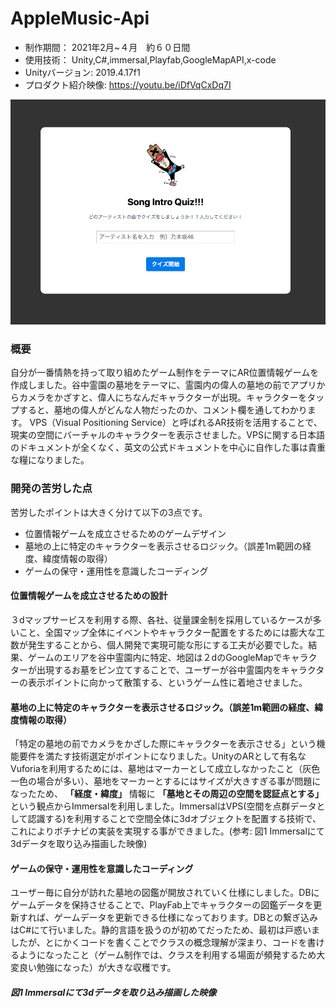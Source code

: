 # AppleMusic-Api

* 制作期間： 2021年2月~４月　約６０日間
* 使用技術： Unity,C#,immersal,Playfab,GoogleMapAPI,x-code
* Unityバージョン: 2019.4.17f1
* プロダクト紹介映像: https://youtu.be/iDfVqCxDq7I

![3dImage](thumbnailImage.png)

### 概要
自分が一番情熱を持って取り組めたゲーム制作をテーマにAR位置情報ゲームを作成しました。谷中霊園の墓地をテーマに、霊園内の偉人の墓地の前でアプリからカメラをかざすと、偉人にちなんだキャラクターが出現。キャラクターをタップすると、墓地の偉人がどんな人物だったのか、コメント欄を通してわかります。
VPS（Visual Positioning Service）と呼ばれるAR技術を活用することで、現実の空間にバーチャルのキャラクターを表示させました。VPSに関する日本語のドキュメントが全くなく、英文の公式ドキュメントを中心に自作した事は貴重な糧になりました。

### 開発の苦労した点
苦労したポイントは大きく分けて以下の3点です。
* 位置情報ゲームを成立させるためのゲームデザイン
* 墓地の上に特定のキャラクターを表示させるロジック。（誤差1m範囲の経度、緯度情報の取得）
* ゲームの保守・運用性を意識したコーディング

#### 位置情報ゲームを成立させるための設計
３dマップサービスを利用する際、各社、従量課金制を採用しているケースが多いこと、全国マップ全体にイベントやキャラクター配置をするためには膨大な工数が発生することから、個人開発で実現可能な形にする工夫が必要でした。結果、ゲームのエリアを谷中霊園内に特定、地図は２dのGoogleMapでキャラクターが出現するお墓をピン立てすることで、ユーザーが谷中霊園内をキャラクターの表示ポイントに向かって散策する、というゲーム性に着地させました。

#### 墓地の上に特定のキャラクターを表示させるロジック。（誤差1m範囲の経度、緯度情報の取得）
「特定の墓地の前でカメラをかざした際にキャラクターを表示させる」という機能要件を満たす技術選定がポイントになりました。UnityのARとして有名なVuforiaを利用するためには、墓地はマーカーとして成立しなかったこと（灰色一色の場合が多い）、墓地をマーカーとするにはサイズが大きすぎる事が問題になったため、 **「経度・緯度」** 情報に **「墓地とその周辺の空間を認証点とする」** という観点からImmersalを利用しました。ImmersalはVPS(空間を点群データとして認識する)を利用することで空間全体に3dオブジェクトを配置する技術で、これによりボチナビの実装を実現する事ができました。(参考: 図1 Immersalにて3dデータを取り込み描画した映像)

####  ゲームの保守・運用性を意識したコーディング
ユーザー毎に自分が訪れた墓地の図鑑が開放されていく仕様にしました。DBにゲームデータを保持させることで、PlayFab上でキャラクターの図鑑データを更新すれば、ゲームデータを更新できる仕様になっております。DBとの繋ぎ込みはC#にて行いました。静的言語を扱うのが初めてだったため、最初は戸惑いましたが、とにかくコードを書くことでクラスの概念理解が深まり、コードを書けるようになったこと（ゲーム制作では、クラスを利用する場面が頻発するため大変良い勉強になった）が大きな収穫です。

##### 図1 Immersalにて3dデータを取り込み描画した映像

